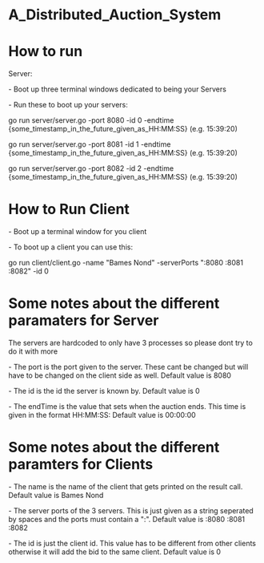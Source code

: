 # A_Distributed_Auction_System

# How to run
Server:

\- Boot up three terminal windows dedicated to being your Servers

\- Run these to boot up your servers:

go run server/server.go -port 8080 -id 0 -endtime {some_timestamp_in_the_future_given_as_HH:MM:SS} (e.g. 15:39:20)

go run server/server.go -port 8081 -id 1 -endtime {some_timestamp_in_the_future_given_as_HH:MM:SS} (e.g. 15:39:20)

go run server/server.go -port 8082 -id 2 -endtime {some_timestamp_in_the_future_given_as_HH:MM:SS} (e.g. 15:39:20)

# How to Run Client
\- Boot up a terminal window for you client

\- To boot up a client you can use this:

go run client/client.go -name "Bames Nond" -serverPorts ":8080 :8081 :8082" -id 0 

# Some notes about the different paramaters for Server
The servers are hardcoded to only have 3 processes so please dont try to do it with more

\- The port is the port given to the server. These cant be changed but will have to be changed on the client side as well. Default value is 8080

\- The id is the id the server is known by. Default value is 0

\- The endTime is the value that sets when the auction ends. This time is given in the format HH:MM:SS: Default value is 00:00:00

# Some notes about the different paramters for Clients

\- The name is the name of the client that gets printed on the result call. Default value is Bames Nond

\- The server ports of the 3 servers. This is just given as a string seperated by spaces and the ports must contain a ":". Default value is :8080 :8081 :8082

\- The id is just the client id. This value has to be different from other clients otherwise it will add the bid to the same client. Default value is 0
